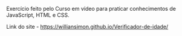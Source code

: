 Exercício feito pelo Curso em vídeo para praticar conhecimentos de JavaScript, HTML e CSS.

Link do site - https://williansimon.github.io/Verificador-de-idade/
